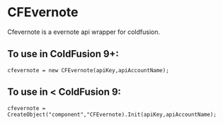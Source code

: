 # CFEvernote

Cfevernote is a evernote api wrapper for coldfusion.  

## To use in ColdFusion 9+:
	cfevernote = new CFEvernote(apiKey,apiAccountName);
## To use in < ColdFusion 9:	
	cfevernote = CreateObject("component","CFEvernote).Init(apiKey,apiAccountName);
